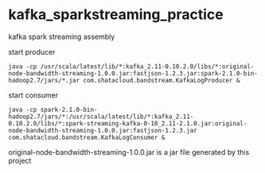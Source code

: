 # kafka_sparkstreaming_practice
kafka spark streaming assembly

start producer
```
java -cp /usr/scala/latest/lib/*:kafka_2.11-0.10.2.0/libs/*:original-node-bandwidth-streaming-1.0.0.jar:fastjson-1.2.3.jar:spark-2.1.0-bin-hadoop2.7/jars/*.jar com.shatacloud.bandstream.KafkaLogProducer &
```

start consumer
```
java -cp spark-2.1.0-bin-hadoop2.7/jars/*:/usr/scala/latest/lib/*:kafka_2.11-0.10.2.0/libs/*:spark-streaming-kafka-0-10_2.11-2.1.0.jar:original-node-bandwidth-streaming-1.0.0.jar:fastjson-1.2.3.jar com.shatacloud.bandstream.KafkaLogConsumer &
```

original-node-bandwidth-streaming-1.0.0.jar is a jar file generated by this project
